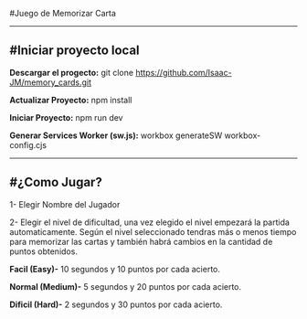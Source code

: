 #Juego de Memorizar Carta

----------------------
#Iniciar proyecto local
----------------------

**Descargar el progecto:** git clone https://github.com/Isaac-JM/memory_cards.git 

**Actualizar Proyecto:** npm install

**Iniciar Proyecto:** npm run dev

**Generar Services Worker (sw.js):** workbox generateSW workbox-config.cjs

----------------------
#¿Como Jugar?
----------------------
1- Elegir Nombre del Jugador

2- Elegir el nivel de dificultad, una vez elegido el nivel empezará la partida automaticamente.
    Según el nivel seleccionado tendras más o menos tiempo para memorizar las cartas y 
    también habrá cambios en la cantidad de puntos obtenidos.

**Facil (Easy)-** 10 segundos y 10 puntos por cada acierto.

**Normal (Medium)-** 5 segundos y 20 puntos por cada acierto.

**Dificil (Hard)-** 2 segundos y 30 puntos por cada acierto.